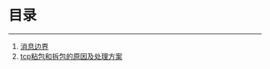 ﻿<!--
 * @Author: 千铭天
 * @Date: 2019-10-24 22:37:17
 * @LastEditors: 
 * @LastEditTime: 2019-10-24 23:48:46
 * @Description:  
 -->
# 目录

-------------------------

1. [消息边界](消息边界.md)
2. [tcp粘包和拆包的原因及处理方案](粘包.md)
